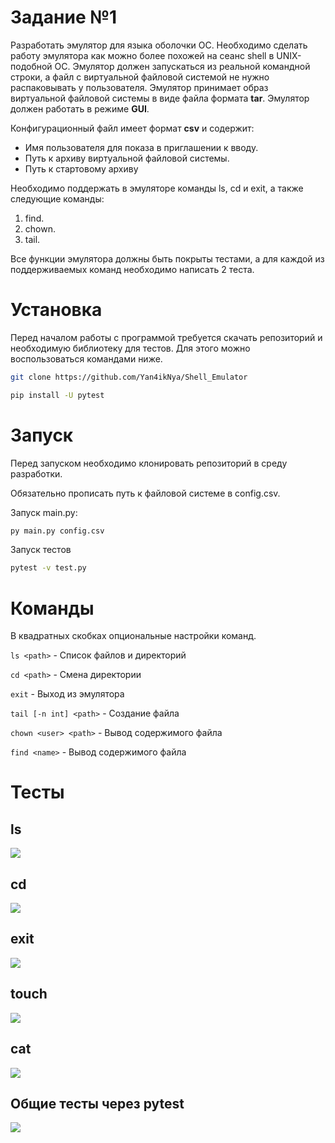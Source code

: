 # **Задание №1**
Разработать эмулятор для языка оболочки ОС. Необходимо сделать работу эмулятора как можно более похожей на сеанс shell в UNIX-подобной ОС. Эмулятор должен запускаться из реальной командной строки, а файл с виртуальной файловой системой не нужно распаковывать у пользователя. Эмулятор принимает образ виртуальной файловой системы в виде файла формата **tar**. Эмулятор должен работать в режиме **GUI**.

Конфигурационный файл имеет формат **csv** и содержит:
- Имя пользователя для показа в приглашении к вводу.
- Путь к архиву виртуальной файловой системы.
- Путь к стартовому архиву

Необходимо поддержать в эмуляторе команды ls, cd и exit, а также следующие команды:
1. find.
2. chown.
3. tail.

Все функции эмулятора должны быть покрыты тестами, а для каждой из поддерживаемых команд необходимо написать 2 теста.
# Установка
Перед началом работы с программой требуется скачать репозиторий и необходимую библиотеку для тестов. Для этого можно воспользоваться командами ниже.
```Bash
git clone https://github.com/Yan4ikNya/Shell_Emulator
```
```Bash
pip install -U pytest
```
# Запуск
Перед запуском необходимо клонировать репозиторий в среду разработки.

Обязательно прописать путь к файловой системе в config.csv.

Запуск main.py:
```Bash
py main.py config.csv 
```
Запуск тестов
```Bash
pytest -v test.py
```
# Команды
В квадратных скобках опциональные настройки команд.

``` ls <path> ``` - Список файлов и директорий

``` cd <path> ``` - Смена директории

``` exit ``` - Выход из эмулятора

``` tail [-n int] <path> ``` - Создание файла

``` chown <user> <path> ``` - Вывод содержимого файла

``` find <name> ``` - Вывод содержимого файла

# Тесты
## ls
![](1/Shell_Emulator/ls.PNG)
## cd
![](https://github.com/Yan4iknya/ConfUwUpr/1/Shell_Emulator/cd.png)
## exit
![](https://github.com/DrTECHNIC/Shell_Emulator/blob/main/exit.gif)
## touch
![](https://github.com/DrTECHNIC/Shell_Emulator/blob/main/tou%D1%81%D1%80.png)
## cat
![](https://github.com/DrTECHNIC/Shell_Emulator/blob/main/cat.png)
## Общие тесты через pytest
![](https://github.com/DrTECHNIC/Shell_Emulator/blob/main/pytest.png)
